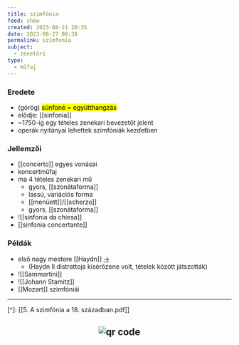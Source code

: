 ```yaml
---
title: szimfónia
feed: show
created: 2023-08-21 20:35
date: 2023-08-27 08:38
permalink: szimfonia
subject:
  - zenetöri
type:
  - műfaj
---
```


### Eredete

- (görög) <mark>sünfoné = együtthangzás</mark>
- elődje: [[sinfonia]]
- ~1750-ig egy tételes zenekari bevezetőt jelent
- operák nyitányai lehettek szimfóniák kezdetben

### Jellemzői

- [[concerto]] egyes vonásai
- koncertműfaj
- ma 4 tételes zenekari mű
	- gyors, [[szonátaforma]]
	- lassú, variációs forma
	- [[menüett]]/[[scherzo]]
	- gyors, [[szonátaforma]]
- ![[sinfonia da chiesa]]
- [[sinfonia concertante]]

### Példák

- első nagy mestere [[Haydn]] [->](Haydn#^szimfoniai)
	- (Haydn Il distrattoja kísérőzene volt, tételek között játszották)
- ![[Sammartini]]
- ![[Johann Stamitz]]
- [[Mozart]] szimfóniái

---
[^]: [[5. A szimfónia a 18. században.pdf]]



## <p style="text-align: center;"><img src="https://chart.googleapis.com/chart?cht=qr&chl=https://notes.andrasdenes.com/szimfonia&chs=180x180&choe=UTF-8&chld=L|2" alt="qr code"></p>

